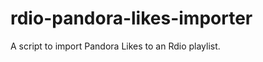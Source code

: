 rdio-pandora-likes-importer
===========================

A script to import Pandora Likes to an Rdio playlist.